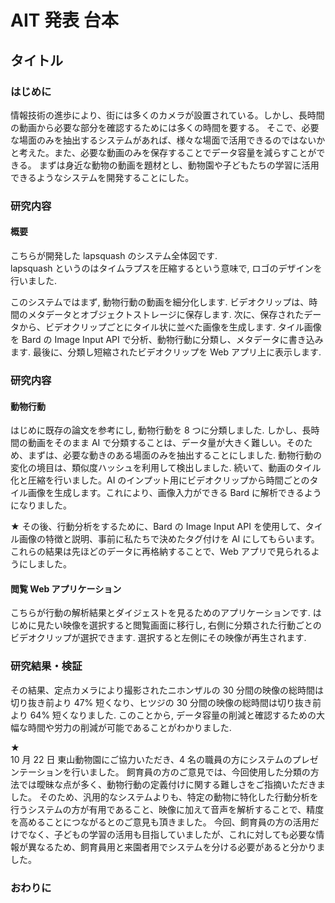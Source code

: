 # AIT 発表 台本

## タイトル

### はじめに

情報技術の進歩により、街には多くのカメラが設置されている。しかし、長時間の動画から必要な部分を確認するためには多くの時間を要する。
そこで、必要な場面のみを抽出するシステムがあれば、様々な場面で活用できるのではないかと考えた。また、必要な動画のみを保存することでデータ容量を減らすことができる。
まずは身近な動物の動画を題材とし、動物園や子どもたちの学習に活用できるようなシステムを開発することにした。

### 研究内容

#### 概要

<!-- TODO: lapsquash のロゴを右上に置く. -->

こちらが開発した lapsquash のシステム全体図です.  
lapsquash というのはタイムラプスを圧縮するという意味で, ロゴのデザインを行いました.

このシステムではまず, 動物行動の動画を細分化します.
ビデオクリップは、時間のメタデータとオブジェクトストレージに保存します.
次に、保存されたデータから、ビデオクリップごとにタイル状に並べた画像を生成します.
タイル画像を Bard の Image Input API で分析、動物行動に分類し、メタデータに書き込みます.
最後に、分類し短縮されたビデオクリップを Web アプリ上に表示します.

### 研究内容

#### 動物行動

はじめに既存の論文を参考にし, 動物行動を 8 つに分類しました.
しかし、長時間の動画をそのまま AI で分類することは、データ量が大きく難しい。そのため、まずは、必要な動きのある場面のみを抽出することにしました.
動物行動の変化の境目は、類似度ハッシュを利用して検出しました.
続いて、動画のタイル化と圧縮を行いました。AI のインプット用にビデオクリップから時間ごとのタイル画像を生成します。これにより、画像入力ができる Bard に解析できるようになりました。

★
その後、行動分析をするために、Bard の Image Input API を使用して、タイル画像の特徴と説明、事前に私たちで決めたタグ付けを AI にしてもらいます。これらの結果は先ほどのデータに再格納することで、Web アプリで見られるようにしました。

#### 閲覧 Web アプリケーション

こちらが行動の解析結果とダイジェストを見るためのアプリケーションです.
はじめに見たい映像を選択すると閲覧画面に移行し, 右側に分類された行動ごとのビデオクリップが選択できます.
選択すると左側にその映像が再生されます.

### 研究結果・検証

その結果、定点カメラにより撮影されたニホンザルの 30 分間の映像の総時間は切り抜き前より 47% 短くなり、ヒツジの 30 分間の映像の総時間は切り抜き前より 64% 短くなりました.
このことから, データ容量の削減と確認するための大幅な時間や労力の削減が可能であることがわかりました.

★  
10 月 22 日 東山動物園にご協力いただき、4 名の職員の方にシステムのプレゼンテーションを行いました。
飼育員の方のご意見では、今回使用した分類の方法では曖昧な点が多く、動物行動の定義付けに関する難しさをご指摘いただきました。
そのため、汎用的なシステムよりも、特定の動物に特化した行動分析を行うシステムの方が有用であること、映像に加えて音声を解析することで、精度を高めることにつながるとのご意見も頂きました。
今回、飼育員の方の活用だけでなく、子どもの学習の活用も目指していましたが、これに対しても必要な情報が異なるため、飼育員用と来園者用でシステムを分ける必要があると分かりました。

### おわりに

